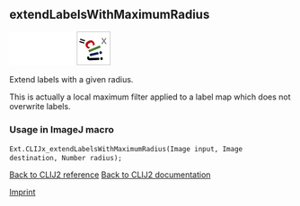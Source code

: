 ## extendLabelsWithMaximumRadius
<img src="images/mini_empty_logo.png"/><img src="images/mini_empty_logo.png"/><img src="images/mini_clijx_logo.png"/>

Extend labels with a given radius.

This is actually a local maximum filter applied to a label map which does not overwrite labels.

### Usage in ImageJ macro
```
Ext.CLIJx_extendLabelsWithMaximumRadius(Image input, Image destination, Number radius);
```


[Back to CLIJ2 reference](https://clij.github.io/clij2-docs/reference)
[Back to CLIJ2 documentation](https://clij.github.io/clij2-docs)

[Imprint](https://clij.github.io/imprint)
